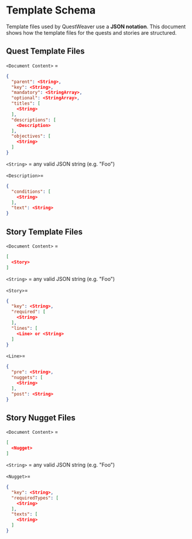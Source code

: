 # Template Schema

Template files used by QuestWeaver use a **JSON notation**. 
This document shows how the template files for the quests and stories are structured.

## Quest Template Files

`<Document Content>` =
```json
{
  "parent": <String>,
  "key": <String>,
  "mandatory": <StringArray>,
  "optional": <StringArray>,
  "titles": [
    <String>
  ],
  "descriptions": [
    <Description>
  ],
  "objectives": [
    <String>
  ]
}
```

`<String>` = any valid JSON string (e.g. "Foo")

`<Description>`=
```json
{
  "conditions": [
    <String>
  ],
  "text": <String>
}
```

## Story Template Files

`<Document Content>` =
```json
[
  <Story>
]
```

`<String>` = any valid JSON string (e.g. "Foo")

`<Story>`=
```json
{
  "key": <String>,
  "required": [
    <String>
  ],
  "lines": [
    <Line> or <String>
  ]
}
```

`<Line>`=
```json
{
  "pre": <String>,
  "nuggets": [
    <String>
  ],
  "post": <String>
}
```

## Story Nugget Files

`<Document Content>` =
```json
[
  <Nugget>
]
```

`<String>` = any valid JSON string (e.g. "Foo")

`<Nugget>`=
```json
{
  "key": <String>,
  "requiredTypes": [
    <String>
  ],
  "texts": [
    <String>
  ]
}
```